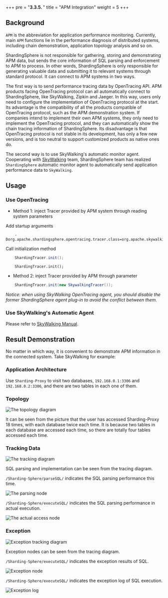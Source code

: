 +++
pre = "<b>3.3.5. </b>"
title = "APM Integration"
weight = 5
+++

## Background

`APM` is the abbreviation for application performance monitoring. Currently, main `APM` functions lie in the performance diagnosis of distributed systems, including chain demonstration, application topology analysis and so on.

ShardingSphere is not responsible for gathering, storing and demonstrating APM data, but sends the core information of SQL parsing and enforcement to APM to process. In other words, ShardingSphere is only responsible for generating valuable data and submitting it to relevant systems through standard protocol. 
It can connect to APM systems in two ways.

The first way is to send performance tracing data by OpenTracing API. APM products facing OpenTracing protocol can all automatically connect to ShardingSphere, like SkyWalking, Zipkin and Jaeger. In this way, users only need to configure the implementation of OpenTracing protocol at the start. Its advantage is the compatibility of all the products compatible of OpenTracing protocol, such as the APM demonstration system. If companies intend to implement their own APM systems, they only need to implement the OpenTracing protocol, and they can  automatically show the chain tracing information of ShardingSphere. Its disadvantage is that OpenTracing protocol is not stable in its development, has only a few new versions, and is too neutral to support customized products as native ones do.

The second way is to use SkyWalking's automatic monitor agent. Cooperating with [SkyWalking](https://skywalking.apache.org/) team, ShardingSphere team has realized `ShardingSphere` automatic monitor agent to automatically send application performance data to `SkyWalking`.

## Usage

### Use OpenTracing

* Method 1: inject Tracer provided by APM system through reading system parameters

Add startup arguments

```
    -Dorg.apache.shardingsphere.opentracing.tracer.class=org.apache.skywalking.apm.toolkit.opentracing.SkywalkingTracer
```

Call initialization method

```java
    ShardingTracer.init();
```

```
    ShardingTracer.init();
```

* Method 2: inject Tracer provided by APM through parameter

```java
    ShardingTracer.init(new SkywalkingTracer());
```

*Notice: when using SkyWalking OpenTracing agent, you should disable the former ShardingSphere agent plug-in to avoid the conflict between them.*

### Use SkyWalking's Automatic Agent

Please refer to [SkyWalking Manual](https://github.com/apache/skywalking/blob/5.x/docs/en/Quick-start.md).

## Result Demonstration

No matter in which way, it is convenient to demonstrate APM information in the  connected system. Take SkyWalking for example:

### Application Architecture

Use `Sharding-Proxy` to visit two databases, `192.168.0.1:3306` and `192.168.0.2:3306`, and there are two tables in each one of them.

### Topology

![The topology diagram](https://shardingsphere.apache.org/document/current/img/apm/5x_topology.png)

It can be seen from the picture that the user has accessed Sharding-Proxy 18 times, with each database twice each time. It is because two tables in each database are accessed each time, so there are totally four tables accessed each time.

### Tracking Data

![The tracking diagram](https://shardingsphere.apache.org/document/current/img/apm/5x_trace.png)

SQL parsing and implementation can be seen from the tracing diagram.

`/Sharding-Sphere/parseSQL/` indicates the SQL parsing performance this time.

![The parsing node](https://shardingsphere.apache.org/document/current/img/apm/5x_parse.png)

`/Sharding-Sphere/executeSQL/` indicates the SQL parsing performance in actual execution.

![The actual access node](https://shardingsphere.apache.org/document/current/img/apm/5x_executeSQL.png)

### Exception

![Exception tracking diagram](https://shardingsphere.apache.org/document/current/img/apm/5x_trace_err.png)

Exception nodes can be seen from the tracing diagram.

`/Sharding-Sphere/executeSQL/` indicates the exception results of SQL.

![Exception node](https://shardingsphere.apache.org/document/current/img/apm/5x_executeSQL_Tags_err.png)

`/Sharding-Sphere/executeSQL/` indicates the exception log of SQL execution.

![Exception log](https://shardingsphere.apache.org/document/current/img/apm/5x_executeSQL_Logs_err.png)
